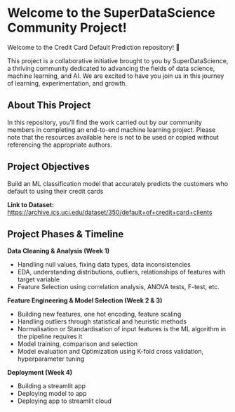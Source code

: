 # Welcome to the SuperDataScience Community Project!
Welcome to the Credit Card Default Prediction repository! 🎉

This project is a collaborative initiative brought to you by SuperDataScience, a thriving community dedicated to advancing the fields of data science, machine learning, and AI. We are excited to have you join us in this journey of learning, experimentation, and growth.

## About This Project
In this repository, you’ll find the work carried out by our community members in completing an end-to-end machine learning project. Please note that the resources available here is not to be used or copied without referencing the appropriate authors.

## Project Objectives
Build an ML classification model that accurately predicts the customers who default to using their credit cards

**Link to Dataset:** https://archive.ics.uci.edu/dataset/350/default+of+credit+card+clients 

## Project Phases & Timeline

**Data Cleaning & Analysis (Week 1)**
- Handling null values, fixing data types, data inconsistencies
- EDA, understanding distributions, outliers, relationships of features with target variable
- Feature Selection using correlation analysis, ANOVA tests, F-test, etc.

**Feature Engineering & Model Selection (Week 2 & 3)**
- Building new features, one hot encoding, feature scaling
- Handling outliers through statistical and heuristic methods
- Normalisation or Standardisation of input features is the ML algorithm in the pipeline requires it
- Model training, comparison and selection
- Model evaluation and Optimization using K-fold cross validation, hyperparameter tuning

**Deployment (Week 4)**
- Building a streamlit app
- Deploying model to app
- Deploying app to streamlit cloud



